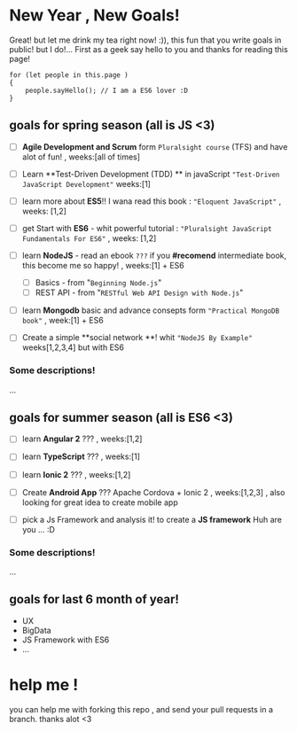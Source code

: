 # New Year , New Goals!
Great! but let me drink my tea right now! :)), this fun that you write goals in public! but I do!...
First as a geek say hello to you and thanks for reading this page!
```
for (let people in this.page )
{
	people.sayHello(); // I am a ES6 lover :D
}
```

## goals for spring season (all is JS <3)

- [ ] **Agile Development and Scrum** form `Pluralsight course` (TFS) and have alot of fun! ,		weeks:[all of times]

- [ ] Learn **Test-Driven Development (TDD) ** in javaScript `"Test-Driven JavaScript Development"` weeks:[1] 

- [ ]  learn more about __ES5__!! I wana read this book : `"Eloquent JavaScript"`	 , weeks: [1,2] 

- [ ]  get Start with **ES6** - whit powerful tutorial : `"Pluralsight JavaScript Fundamentals For ES6"` 	, weeks: [1,2]

- [ ] learn **NodeJS** - read an ebook   `???`  if you __#recomend__ intermediate book, this become me so happy! 	, weeks:[1] + ES6

	- [ ] Basics - from "`Beginning Node.js`"
	- [ ] REST API - from "`RESTful Web API Design with Node.js`"

- [ ] learn **Mongodb** basic and advance consepts form `"Practical MongoDB book"` , week:[1] + ES6

- [ ] Create a simple **social  network **! whit `"NodeJS By Example"` weeks[1,2,3,4] but with ES6
 


### Some descriptions!
...

## goals for summer season (all is ES6  <3)

- [ ] learn **Angular 2** ???	, weeks:[1,2]

- [ ] learn **TypeScript**  ???	, weeks:[1]

- [ ] learn **Ionic   2** ???	, weeks:[1,2]

- [ ] Create **Android App** ??? Apache Cordova + Ionic 2	, weeks:[1,2,3]		, also looking for great idea to create mobile app

- [ ] pick a Js Framework and analysis it! to create a **JS framework** Huh are you ... :D

### Some descriptions!
...

## goals for last 6 month of year!

- UX
- BigData
- JS Framework with ES6
- ...

# help me !
you can help me with forking this repo , and send your pull requests in a branch. thanks alot <3
